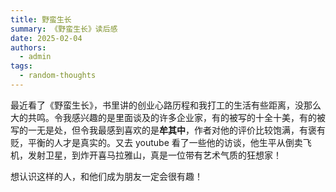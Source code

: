 ```yaml
---
title: 野蛮生长
summary: 《野蛮生长》读后感
date: 2025-02-04
authors:
  - admin
tags:
  - random-thoughts
---
```


最近看了《野蛮生长》，书里讲的创业心路历程和我打工的生活有些距离，没那么大的共鸣。令我感兴趣的是里面谈及的许多企业家，有的被写的十全十美，有的被写的一无是处，但令我最感到喜欢的是**牟其中**，作者对他的评价比较饱满，有褒有贬，平衡的人才是真实的。又去 youtube 看了一些他的访谈，他生平从倒卖飞机，发射卫星，到炸开喜马拉雅山，真是一位带有艺术气质的狂想家！

想认识这样的人，和他们成为朋友一定会很有趣！
